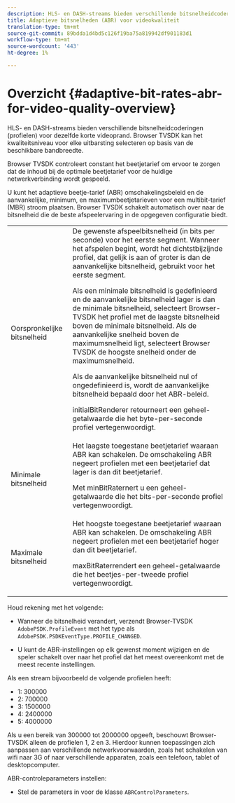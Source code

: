 ```yaml
---
description: HLS- en DASH-streams bieden verschillende bitsnelheidcoderingen (profielen) voor dezelfde korte videoprand. Browser TVSDK kan het kwaliteitsniveau voor elke uitbarsting selecteren op basis van de beschikbare bandbreedte.
title: Adaptieve bitsnelheden (ABR) voor videokwaliteit
translation-type: tm+mt
source-git-commit: 89bdda1d4bd5c126f19ba75a819942df901183d1
workflow-type: tm+mt
source-wordcount: '443'
ht-degree: 1%

---
```



# Overzicht {#adaptive-bit-rates-abr-for-video-quality-overview}

HLS- en DASH-streams bieden verschillende bitsnelheidcoderingen (profielen) voor dezelfde korte videoprand. Browser TVSDK kan het kwaliteitsniveau voor elke uitbarsting selecteren op basis van de beschikbare bandbreedte.

Browser TVSDK controleert constant het beetjetarief om ervoor te zorgen dat de inhoud bij de optimale beetjetarief voor de huidige netwerkverbinding wordt gespeeld.

U kunt het adaptieve beetje-tarief (ABR) omschakelingsbeleid en de aanvankelijke, minimum, en maximumbeetjetarieven voor een multibit-tarief (MBR) stroom plaatsen. Browser TVSDK schakelt automatisch over naar de bitsnelheid die de beste afspeelervaring in de opgegeven configuratie biedt.

<table id="table_AF838E082235406AA359BF1C1A77F85F"> 
 <tbody> 
  <tr> 
   <td colname="col01"> Oorspronkelijke bitsnelheid </td> 
   <td colname="col2">De gewenste afspeelbitsnelheid (in bits per seconde) voor het eerste segment. Wanneer het afspelen begint, wordt het dichtstbijzijnde profiel, dat gelijk is aan of groter is dan de aanvankelijke bitsnelheid, gebruikt voor het eerste segment. <p> Als een minimale bitsnelheid is gedefinieerd en de aanvankelijke bitsnelheid lager is dan de minimale bitsnelheid, selecteert Browser-TVSDK het profiel met de laagste bitsnelheid boven de minimale bitsnelheid. Als de aanvankelijke snelheid boven de maximumsnelheid ligt, selecteert Browser TVSDK de hoogste snelheid onder de maximumsnelheid. </p> <p>Als de aanvankelijke bitsnelheid nul of ongedefinieerd is, wordt de aanvankelijke bitsnelheid bepaald door het ABR-beleid. </p> <p><span class="codeph"> </span> initialBitRenderer retourneert een geheel-getalwaarde die het byte-per-seconde profiel vertegenwoordigt. </p> </td> 
  </tr> 
  <tr> 
   <td colname="col01"> Minimale bitsnelheid </td> 
   <td colname="col2">Het laagste toegestane beetjetarief waaraan ABR kan schakelen. De omschakeling ABR negeert profielen met een beetjetarief dat lager is dan dit beetjetarief. <p><span class="codeph"> Met </span> minBitRaternert u een geheel-getalwaarde die het bits-per-seconde profiel vertegenwoordigt. </p> </td> 
  </tr> 
  <tr> 
   <td colname="col01"> Maximale bitsnelheid </td> 
   <td colname="col2">Het hoogste toegestane beetjetarief waaraan ABR kan schakelen. De omschakeling ABR negeert profielen met een beetjetarief hoger dan dit beetjetarief. <p><span class="codeph"> </span> maxBitRaterrendert een geheel-getalwaarde die het beetjes-per-tweede profiel vertegenwoordigt. </p> </td> 
  </tr> 
 </tbody> 
</table>

Houd rekening met het volgende:

* Wanneer de bitsnelheid verandert, verzendt Browser-TVSDK `AdobePSDK.ProfileEvent` met het type als `AdobePSDK.PSDKEventType.PROFILE_CHANGED`.

* U kunt de ABR-instellingen op elk gewenst moment wijzigen en de speler schakelt over naar het profiel dat het meest overeenkomt met de meest recente instellingen.

Als een stream bijvoorbeeld de volgende profielen heeft:

* 1: 300000
* 2: 700000
* 3: 1500000
* 4: 2400000
* 5: 4000000

Als u een bereik van 300000 tot 2000000 opgeeft, beschouwt Browser-TVSDK alleen de profielen 1, 2 en 3. Hierdoor kunnen toepassingen zich aanpassen aan verschillende netwerkvoorwaarden, zoals het schakelen van wifi naar 3G of naar verschillende apparaten, zoals een telefoon, tablet of desktopcomputer.

ABR-controleparameters instellen:

* Stel de parameters in voor de klasse `ABRControlParameters`.

